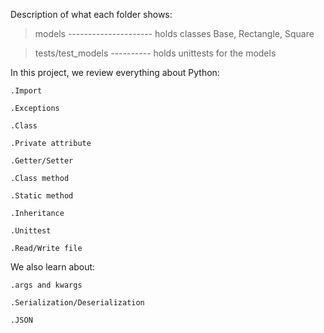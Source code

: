 Description of what each folder shows:

> models --------------------- holds classes Base, Rectangle, Square

> tests/test_models ---------- holds unittests for the models

In this project, we review everything about Python:

    .Import
    
    .Exceptions
    
    .Class
    
    .Private attribute
    
    .Getter/Setter
    
    .Class method
    
    .Static method
    
    .Inheritance
    
    .Unittest
    
    .Read/Write file

We also learn about:

    .args and kwargs

    .Serialization/Deserialization

    .JSON
